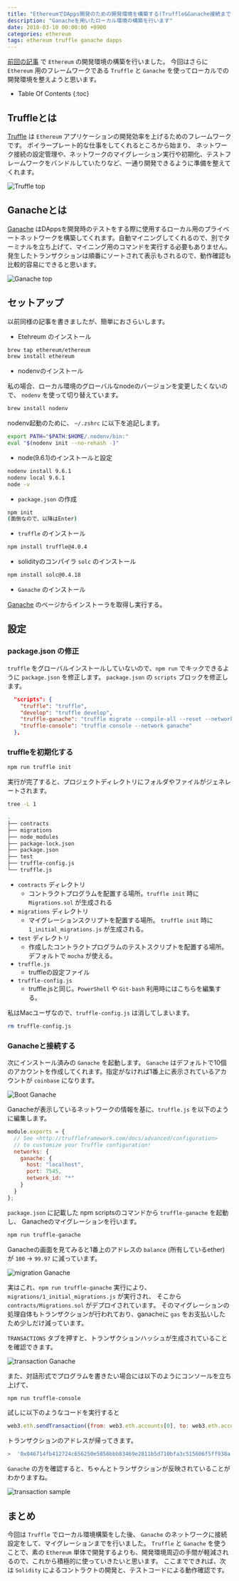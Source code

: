 ```yaml
---
title: "EthereumでDApps開発のための開発環境を構築する(Truffle&Ganache接続まで)"
description: "Ganacheを用いたローカル環境の構築を行います"
date: 2018-03-10 00:00:00 +0900
categories: ethereum
tags: ethereum truffle ganache dapps 
---
```


[前回の記事](/ethereum/ethereum-development-environment/) で `Ethereum` の開発環境の構築を行いました。
今回はさらに `Ethereum` 用のフレームワークである `Truffle` と `Ganache` を使ってローカルでの開発環境を整えようと思います。

* Table Of Contents
{:toc}

## Truffleとは
[Truffle](http://truffleframework.com/) は `Ethereum` アプリケーションの開発効率を上げるためのフレームワークです。
ボイラープレート的な仕事をしてくれるところから始まり、 ネットワーク接続の設定管理や、ネットワークのマイグレーション実行や初期化、テストフレームワークをバンドルしていたりなど、一通り開発できるように準備を整えてくれます。

![Truffle top]({{site.baseurl}}/assets/images/20180310/truffle.png)

## Ganacheとは

[Ganache](http://truffleframework.com/ganache/) はDAppsを開発時のテストをする際に使用するローカル用のプライベートネットワークを構築してくれます。自動マイニングしてくれるので、別でターミナルを立ち上げて、マイニング用のコマンドを実行する必要もありません。発生したトランザクションは順番にソートされて表示もされるので、動作確認も比較的容易にできると思います。

![Ganache top]({{site.baseurl}}/assets/images/20180310/ganache.png)

## セットアップ
以前同様の記事を書きましたが、簡単におさらいします。

* Etehreum のインストール

```bash
brew tap ethereum/ethereum
brew install ethereum
```

* nodenvのインストール

私の場合、ローカル環境のグローバルなnodeのバージョンを変更したくないので、 `nodenv` を使って切り替えています。

```bash
brew install nodenv
```

nodenv起動のために、 `~/.zshrc` に以下を追記します。

```bash
export PATH="$PATH:$HOME/.nodenv/bin:"
eval "$(nodenv init --no-rehash -)"
```

* node(9.6.1)のインストールと設定

```bash
nodenv install 9.6.1
nodenv local 9.6.1
node -v
```

* `package.json` の作成

```bash
npm init
(面倒なので、以降はEnter)
```

* `truffle` のインストール

```bash
npm install truffle@4.0.4
```

* solidityのコンパイラ `solc` のインストール

```bash
npm install solc@0.4.18
```

* `Ganache` のインストール

[Ganache](http://truffleframework.com/ganache/) のページからインストーラを取得し実行する。


## 設定
### package.json の修正
`truffle` をグローバルインストールしていないので、`npm run` でキックできるように `package.json` を修正します。
`package.json` の `scripts` ブロックを修正します。

```json
  "scripts": {
    "truffle": "truffle",
    "develop": "truffle develop",
    "truffle-ganache": "truffle migrate --compile-all --reset --network ganache",
    "truffle-console": "truffle console --network ganache"
  },
```

### truffleを初期化する

```bash
npm run truffle init 
```

実行が完了すると、プロジェクトディレクトリにフォルダやファイルがジェネレートされます。

```bash
tree -L 1

.
├── contracts
├── migrations
├── node_modules
├── package-lock.json
├── package.json
├── test
├── truffle-config.js
└── truffle.js
```

* `contracts` ディレクトリ
    * コントラクトプログラムを配置する場所。`truffle init` 時に `Migrations.sol` が生成される
* `migrations` ディレクトリ
    * マイグレーションスクリプトを配置する場所。 `truffle init` 時に `1_initial_migrations.js` が生成される。
* `test` ディレクトリ
    * 作成したコントラクトプログラムのテストスクリプトを配置する場所。デフォルトで `mocha` が使える。
* `truffle.js`
    * truffleの設定ファイル
* `truffle-config.js`
    * truffle.jsと同じ。`PowerShell` や `Git-bash` 利用時にはこちらを編集する。


私はMacユーザなので、`truffle-config.js` は消してしまいます。

```bash
rm truffle-config.js
```

### Ganacheと接続する

次にインストール済みの `Ganache` を起動します。
`Ganache` はデフォルトで10個のアカウントを作成してくれます。指定がなければ1番上に表示されているアカウントが `coinbase` になります。

![Boot Ganache]({{site.baseurl}}/assets/images/20180310/boot_ganache.png)

Ganacheが表示しているネットワークの情報を基に、`truffle.js` を以下のように編集します。

```javascript
module.exports = {
  // See <http://truffleframework.com/docs/advanced/configuration>
  // to customize your Truffle configuration!
  networks: {
    ganache: {
      host: "localhost",
      port: 7545,
      network_id: "*"
    }
  }
};
```

`package.json` に記載した npm scriptsのコマンドから `truffle-ganache` を起動し、
Ganacheのマイグレーションを行います。

```bash
npm run truffle-ganache
```

Ganacheの画面を見てみると1番上のアドレスの `balance` (所有しているether) が `100` → `99.97` に減っています。

![migration Ganache]({{site.baseurl}}/assets/images/20180310/migration_ganache.png)

実はこれ、`npm run truffle-ganache` 実行により、`migrations/1_initial_migrations.js` が実行され、
そこから `contracts/Migrations.sol` がデプロイされています。
そのマイグレーションの処理自体もトランザクションが行われており、ganacheに `gas` をお支払いしたため少しだけ減っています。

`TRANSACTIONS` タブを押すと、トランザクションハッシュが生成されていることを確認できます。

![transaction Ganache]({{site.baseurl}}/assets/images/20180310/transaction_ganache.png)

また、対話形式でプログラムを書きたい場合には以下のようにコンソールを立ち上げて、

```bash
npm run truffle-console
```

試しに以下のようなコードを実行すると

```javascript
web3.eth.sendTransaction({from: web3.eth.accounts[0], to: web3.eth.accounts[1], value:web3.toWei(5, "ether")})
```

トランザクションのアドレスが帰ってきます。

```bash
>  '0x046714fb412724c656250e5856bbb83469e2811b5d710bfa3c515606f5ff938a'
```

`Ganache` の方を確認すると、ちゃんとトランザクションが反映されていることがわかりますね。

![transaction sample]({{site.baseurl}}/assets/images/20180310/transaction_sample.png)

## まとめ

今回は `Truffle` でローカル環境構築をした後、 `Ganache` のネットワークに接続設定をして、マイグレーションまでを行いました。
`Truffle` と `Ganache` を使うことで、素の `Ethereum` 単体で開発するよりも、開発環境周辺の手間が軽減されるので、これから積極的に使っていきたいと思います。
ここまでできれば、次は `Solidity` によるコントラクトの開発と、テストコードによる動作確認です。

